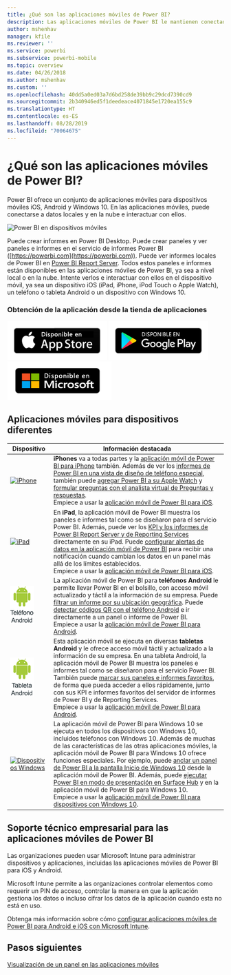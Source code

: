 ```yaml
---
title: ¿Qué son las aplicaciones móviles de Power BI?
description: Las aplicaciones móviles de Power BI le mantienen conectado a sus datos locales o en la nube. Vea informes y paneles de Power BI en su dispositivo móvil.
author: mshenhav
manager: kfile
ms.reviewer: ''
ms.service: powerbi
ms.subservice: powerbi-mobile
ms.topic: overview
ms.date: 04/26/2018
ms.author: mshenhav
ms.custom: ''
ms.openlocfilehash: 40dd5a0ed03a7d6bd258de39bb9c29dcd7390cd9
ms.sourcegitcommit: 2b340946ed5f1deedeace4071845e1720ea155c9
ms.translationtype: HT
ms.contentlocale: es-ES
ms.lasthandoff: 08/28/2019
ms.locfileid: "70064675"
---
```

# <a name="what-are-the-power-bi-mobile-apps"></a>¿Qué son las aplicaciones móviles de Power BI?
Power BI ofrece un conjunto de aplicaciones móviles para dispositivos móviles iOS, Android y Windows 10. En las aplicaciones móviles, puede conectarse a datos locales y en la nube e interactuar con ellos. 

![Power BI en dispositivos móviles](./media/mobile-apps-for-mobile-devices/power-bi-mobile-apps-all-up.png)

Puede crear informes en Power BI Desktop. Puede crear paneles y ver paneles e informes en el servicio de informes Power BI ([https://powerbi.com](https://powerbi.com)). Puede ver informes locales de Power BI en [Power BI Report Server](../../report-server/get-started.md). Todos estos paneles e informes están disponibles en las aplicaciones móviles de Power BI, ya sea a nivel local o en la nube. Intente verlos e interactuar con ellos en el dispositivo móvil, ya sea un dispositivo iOS (iPad, iPhone, iPod Touch o Apple Watch), un teléfono o tableta Android o un dispositivo con Windows 10.

### <a name="get-the-app-from-the-application-store"></a>Obtención de la aplicación desde la tienda de aplicaciones 

[![Ir a Power BI en App Store](./media/mobile-apps-for-mobile-devices/mobile-apps-app-store.png)](https://go.microsoft.com/fwlink/?LinkId=526218&clcid=0x409) [![Ir a Power BI en Google Play](./media/mobile-apps-for-mobile-devices/mobile-apps-google-play.png)](https://go.microsoft.com/fwlink/?LinkId=544867&clcid=0x409) [![Ir a Power BI en la Tienda Windows](./media/mobile-apps-for-mobile-devices/mobile-apps-windows-store.png)](https://go.microsoft.com/fwlink/?LinkId=526478&clcid=0x409)

## <a name="mobile-apps-for-different-devices"></a>Aplicaciones móviles para dispositivos diferentes

| **Dispositivo** | **Información destacada** |
| --- | --- |
| [![iPhone](./media/mobile-apps-for-mobile-devices/iphone-logo-50-px.png)](mobile-iphone-app-get-started.md) |**iPhones** va a todas partes y la [aplicación móvil de Power BI para iPhone](mobile-iphone-app-get-started.md) también. Además de ver los [informes de Power BI en una vista de diseño de teléfono especial](mobile-apps-view-phone-report.md), también puede [agregar Power BI a su Apple Watch](mobile-apple-watch.md) y [formular preguntas con el analista virtual de Preguntas y respuestas](mobile-apps-ios-qna.md). <br/>Empiece a usar la [aplicación móvil de Power BI para iOS](mobile-iphone-app-get-started.md). |
| [![iPad](./media/mobile-apps-for-mobile-devices/ipad-logo-50-px.png)](mobile-iphone-app-get-started.md) |En **iPad**, la aplicación móvil de Power BI muestra los paneles e informes tal como se diseñaron para el servicio Power BI. Además, puede ver los [KPI y los informes de Power BI Report Server y de Reporting Services](mobile-app-ssrs-kpis-mobile-on-premises-reports.md) directamente en su iPad. Puede [configurar alertas de datos en la aplicación móvil de Power BI](mobile-set-data-alerts-in-the-mobile-apps.md) para recibir una notificación cuando cambian los datos en un panel más allá de los límites establecidos. <br/>Empiece a usar la [aplicación móvil de Power BI para iOS](mobile-iphone-app-get-started.md). |
| [![Teléfono Android](media/mobile-apps-for-mobile-devices/android-phone-logo-50-px.png)](mobile-android-app-get-started.md) |La aplicación móvil de Power BI para **teléfonos Android** le permite llevar Power BI en el bolsillo, con acceso móvil actualizado y táctil a la información de su empresa. Puede [filtrar un informe por su ubicación geográfica](mobile-apps-geographic-filtering.md). Puede [detectar códigos QR con el teléfono Android](mobile-apps-qr-code.md) e ir directamente a un panel o informe de Power BI. <br/>Empiece a usar la [aplicación móvil de Power BI para Android](mobile-android-app-get-started.md). |
| [![Tableta Android](./media/mobile-apps-for-mobile-devices/android-tablet-logo-50-px.png)](mobile-android-app-get-started.md) |Esta aplicación móvil se ejecuta en diversas **tabletas Android** y le ofrece acceso móvil táctil y actualizado a la información de su empresa. En una tableta Android, la aplicación móvil de Power BI muestra los paneles e informes tal como se diseñaron para el servicio Power BI. También puede [marcar sus paneles e informes favoritos](mobile-apps-favorites.md), de forma que pueda acceder a ellos rápidamente, junto con sus KPI e informes favoritos del servidor de informes de Power BI y de Reporting Services. <br/>Empiece a usar la [aplicación móvil de Power BI para Android](mobile-android-app-get-started.md). |
| [![Dispositivos Windows](./media/mobile-apps-for-mobile-devices/win-10-logo-50-px.png)](../../desktop-getting-started.md) |La aplicación móvil de Power BI para Windows 10 se ejecuta en todos los dispositivos con Windows 10, incluidos teléfonos con Windows 10. Además de muchas de las características de las otras aplicaciones móviles, la aplicación móvil de Power BI para Windows 10 ofrece funciones especiales. Por ejemplo, puede [anclar un panel de Power BI a la pantalla Inicio de Windows 10](mobile-pin-dashboard-start-screen-windows-10-phone-app.md) desde la aplicación móvil de Power BI. Además, puede [ejecutar Power BI en modo de presentación en Surface Hub](mobile-windows-10-app-presentation-mode.md) y en la aplicación móvil de Power BI para Windows 10. <br/>Empiece a usar la [aplicación móvil de Power BI para dispositivos con Windows 10](mobile-windows-10-phone-app-get-started.md). ||| 

## <a name="enterprise-support-for-the-power-bi-mobile-apps"></a>Soporte técnico empresarial para las aplicaciones móviles de Power BI
Las organizaciones pueden usar Microsoft Intune para administrar dispositivos y aplicaciones, incluidas las aplicaciones móviles de Power BI para iOS y Android.

Microsoft Intune permite a las organizaciones controlar elementos como requerir un PIN de acceso, controlar la manera en que la aplicación gestiona los datos o incluso cifrar los datos de la aplicación cuando esta no está en uso.

Obtenga más información sobre cómo [configurar aplicaciones móviles de Power BI para Android e iOS con Microsoft Intune](../../service-admin-mobile-intune.md). 

## <a name="next-steps"></a>Pasos siguientes
[Visualización de un panel en las aplicaciones móviles](mobile-apps-quickstart-view-dashboard-report.md)



